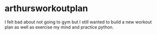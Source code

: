 # arthursworkoutplan
I felt bad about not going to gym but I still wanted to build a new workout plan as well as exercise my mind and practice python.
